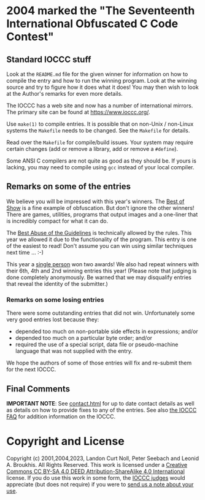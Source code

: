 # 2004 marked the "The Seventeenth International Obfuscated C Code Contest"


## Standard IOCCC stuff

Look at the `README.md` file for the given winner for information
on how to compile the entry and how to run the winning program.
Look at the winning source and try to figure how it does what it does!
You may then wish to look at the Author's remarks for even more details.

The IOCCC has a web site and now has a number of international mirrors.
The primary site can be found at <https://www.ioccc.org/>.

Use `make(1)` to compile entries.  It is possible that on non-Unix / non-Linux
systems the `Makefile` needs to be changed.  See the `Makefile` for details.

Read over the `Makefile` for compile/build issues.  Your system may
require certain changes (add or remove a library, add or remove a
`#define`).

Some ANSI C compilers are not quite as good as they should be.  If
yours is lacking, you may need to compile using `gcc` instead of your
local compiler.


## Remarks on some of the entries

We believe you will be impressed with this year's winners.  The [Best of
Show](gavin/gavin.c) is a fine example of obfuscation.  But don't ignore the
other winners!  There are games, utilities, programs that output images and a
one-liner that is incredibly compact for what it can do.

The [Best Abuse of the Guidelines](hibachi/hibachi.c) is technically allowed by
the rules.  This year we allowed it due to the functionality of the program.
This entry is one of the easiest to read!  Don't assume you can win using
similar techniques next time ... :-)

This year a [single person](/winners.html#Daniel_Vik) won two awards!  We also
had repeat winners with their 6th, 4th and 2nd winning entries this year!
(Please note that judging is done completely anonymously.  Be warned that we may
disqualify entries that reveal the identity of the submitter.)

### Remarks on some losing entries

There were some outstanding entries that did not win.  Unfortunately
some very good entries lost because they:

* depended too much on non-portable side effects in expressions; and/or
* depended too much on a particular byte order; and/or
* required the use of a special script, data file or pseudo-machine
  language that was not supplied with the entry.

We hope the authors of some of those entries will fix and re-submit
them for the next IOCCC.


## Final Comments

**IMPORTANT NOTE**: See [contact.html](/contact.html) for up to date contact details
as well as details on how to provide fixes to any of the entries.
See also [the IOCCC FAQ](/faq.html) for addition information on the IOCCC.


# Copyright and License

Copyright (c) 2001,2004,2023, Landon Curt Noll, Peter Seebach and Leonid A. Broukhis. All Rights Reserved.
This work is licensed under a [Creative Commons CC BY-SA 4.0 DEED Attribution-ShareAlike
4.0 International](https://creativecommons.org/licenses/by-sa/4.0/) license.
If you do use this work in some form, the [IOCCC judges](/judges.html) would appreciate
(but does not require) if you were to [send us a note about your use](/contact.html).
